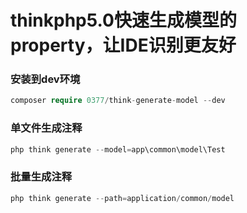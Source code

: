 # thinkphp5.0快速生成模型的property，让IDE识别更友好

### 安装到dev环境
```php
composer require 0377/think-generate-model --dev
```
### 单文件生成注释
```php
php think generate --model=app\common\model\Test
```
### 批量生成注释
```php
php think generate --path=application/common/model
```
